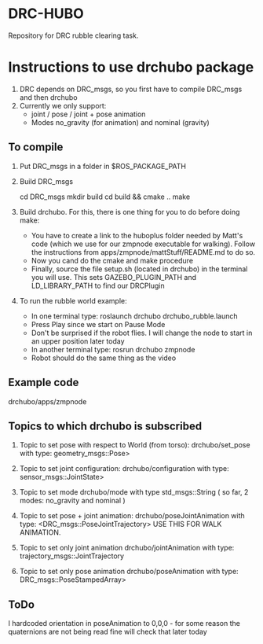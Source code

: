 DRC-HUBO
===

Repository for DRC rubble clearing task.

Instructions to use drchubo package
===============================

1. DRC depends on DRC_msgs, so you first have to compile DRC_msgs and
   then drchubo
2. Currently we only support:
   * joint / pose / joint + pose animation
   * Modes no_gravity (for animation) and nominal (gravity)

To compile
-----------

1. Put DRC_msgs in a folder in $ROS_PACKAGE_PATH 
2. Build DRC_msgs

	cd DRC_msgs
	mkdir build
	cd build && cmake ..
	make

3. Build drchubo. For this, there is one thing for you to do before doing make:

   * You have to create a link to the huboplus folder needed by Matt's
     code (which we use for our zmpnode executable for walking). Follow the instructions from apps/zmpnode/mattStuff/README.md to do so.
   * Now you cand do the cmake and make procedure
   * Finally, source the file setup.sh (located in drchubo) in the terminal you will use. This sets GAZEBO_PLUGIN_PATH and LD_LIBRARY_PATH to find our DRCPlugin

4. To run the rubble world example:

   * In one terminal type: roslaunch drchubo drchubo_rubble.launch
   * Press Play since we start on Pause Mode
   * Don't be surprised if the robot flies. I will change the node
     to start in an upper position later today
   * In another terminal type: rosrun drchubo zmpnode
   * Robot should do the same thing as the video


Example code
--------------

drchubo/apps/zmpnode

Topics to which drchubo is subscribed
--------------------------------------

1. Topic to set pose with respect to World (from torso): drchubo/set_pose 
    with type: geometry_msgs::Pose>
  
2. Topic to set joint configuration: drchubo/configuration
   with type: sensor_msgs::JointState>
 
3. Topic to set mode drchubo/mode
   with type std_msgs::String ( so far, 2 modes: no_gravity and nominal )

4. Topic to set pose + joint animation: drchubo/poseJointAnimation
   with type: <DRC_msgs::PoseJointTrajectory>
   USE THIS FOR WALK ANIMATION. 

5. Topic to set only joint animation drchubo/jointAnimation
   with type: trajectory_msgs::JointTrajectory

6. Topic to set only pose animation drchubo/poseAnimation
   with type: DRC_msgs::PoseStampedArray>


ToDo
-----

I hardcoded orientation in poseAnimation to 0,0,0 - for some reason the quaternions are not being read fine
will check that later today
